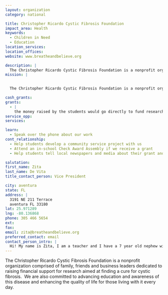 ```yaml
---
layout: organization
category: national

title: Christopher Ricardo Cystic Fibrosis Foundation
impact_area: Health
keywords: 
  - Children in Need
  - Education
location_services: 
location_offices: 
website: www.breatheandbelieve.org

description: |
  The Christopher Ricardo Cystic Fibrosis Foundation is a nonprofit organization comprised of family, friends and business leaders dedicated to raising financial support for research aimed at finding a cure for cystic fibrosis.  We are also committed to advancing education and awareness of this disease and enhancing the quality of life for those living with it every day.
mission: |
  

  The Christopher Ricardo Cystic Fibrosis Foundation is a nonprofit organization comprised of family, friends and business leaders dedicated to raising financial support for research aimed at finding a cure for cystic fibrosis.  We are also committed to advancing education and awareness of this disease and enhancing the quality of life for those living with it every day.

cash_grants: 
grants: 
  - |
    the money raised by the students would go directly to fund research to help find a cure for cystic fibrosis
service_opp: 
services: 

learn: 
  - Speak over the phone about our work
cont_relationship: 
  - Help students develop a community service project with us
  - Attend an in-school Check Award Assembly if we receive a grant
  - Help students tell local newspapers and media about their grant and/or project with us

salutation: 
first_name: Zita
last_name: De Vita
title_contact_person: Vice President

city: aventura
state: FL
address: |
  3191 NE 211 Terrace  
  aventura FL 33180
lat: 25.971289
lng: -80.136868
phone: 305 466 5654
ext: 
fax: 
email: zita@breatheandbelieve.org
preferred_contact: email
contact_person_intro: |
  Hi! My name is Zita, I am a teacher and I have a 7 year old nephew with cystic fibrosis, which is a fatal disease that mostly affects the lungs. Our family has created a foundation to help others understand this disease and raise funds to help find a cure for him and 30,000 other children and young adults in the US.
---
```

The Christopher Ricardo Cystic Fibrosis Foundation is a nonprofit organization comprised of family, friends and business leaders dedicated to raising financial support for research aimed at finding a cure for cystic fibrosis.  We are also committed to advancing education and awareness of this disease and enhancing the quality of life for those living with it every day.